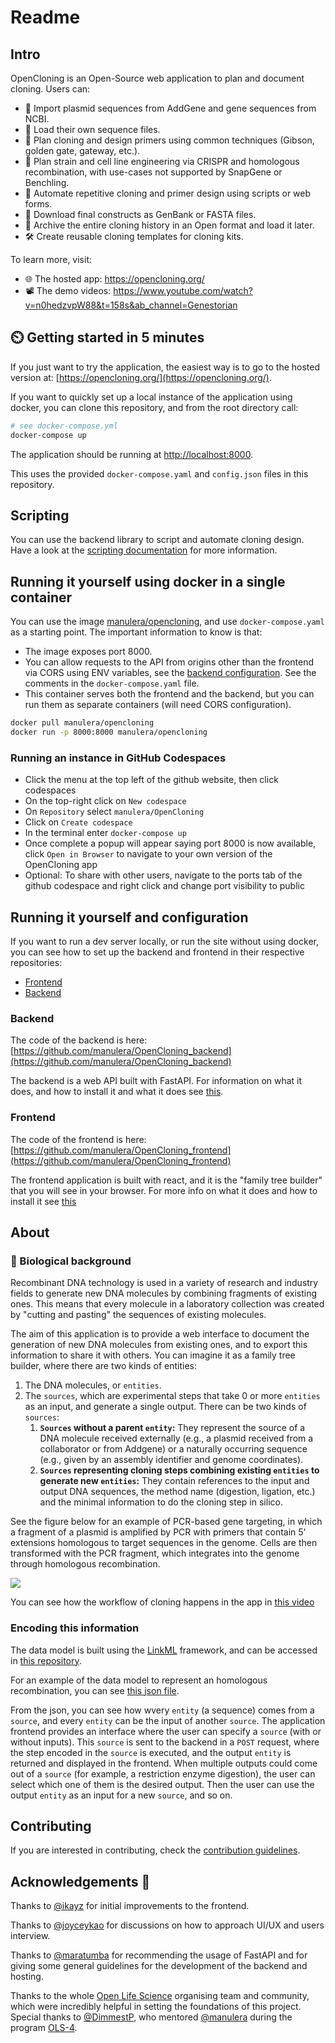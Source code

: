 # Readme

## Intro


OpenCloning is an Open-Source web application to plan and document cloning. Users can:

* 📡 Import plasmid sequences from AddGene and gene sequences from NCBI.
* 📁 Load their own sequence files.
* 🧬 Plan cloning and design primers using common techniques (Gibson, golden gate, gateway, etc.).
* 🦠 Plan strain and cell line engineering via CRISPR and homologous recombination, with use-cases not supported by SnapGene or Benchling.
* 🤖 Automate repetitive cloning and primer design using scripts or web forms.
* 💾 Download final constructs as GenBank or FASTA files.
* 📜 Archive the entire cloning history in an Open format and load it later.
* 🛠️ Create reusable cloning templates for cloning kits.

To learn more, visit:
* 🌐 The hosted app: https://opencloning.org/
* 📽️ The demo videos: https://www.youtube.com/watch?v=n0hedzvpW88&t=158s&ab_channel=Genestorian


## :timer_clock: Getting started in 5 minutes

If you just want to try the application, the easiest way is to go to the hosted version at: [https://opencloning.org/](https://opencloning.org/).

If you want to quickly set up a local instance of the application using docker, you can clone this repository, and from the root directory call:

```bash
# see docker-compose.yml
docker-compose up
```

The application should be running at [http://localhost:8000](http://localhost:8000).

This uses the provided `docker-compose.yaml` and `config.json` files in this repository.

## Scripting

You can use the backend library to script and automate cloning design. Have a look at the [scripting documentation](https://github.com/manulera/OpenCloning_backend/tree/master/examples/scripting) for more information.

## Running it yourself using docker in a single container

You can use the image [manulera/opencloning](https://hub.docker.com/r/manulera/opencloning), and use `docker-compose.yaml` as a starting point. The important information to know is that:

* The image exposes port 8000.
* You can allow requests to the API from origins other than the frontend via CORS using ENV variables, see the [backend configuration](https://github.com/manulera/OpenCloning_backend#connecting-to-the-frontend). See the comments in the `docker-compose.yaml` file.
* This container serves both the frontend and the backend, but you can run them as separate containers (will need CORS configuration).

```bash
docker pull manulera/opencloning
docker run -p 8000:8000 manulera/opencloning
```

### Running an instance in GitHub Codespaces

* Click the menu at the top left of the github website, then click codespaces
* On the top-right click on `New codespace`
* On `Repository` select `manulera/OpenCloning`
* Click on `Create codespace`
* In the terminal enter `docker-compose up`
* Once complete a popup will appear saying port 8000 is now available, click `Open in Browser` to navigate to your own version of the OpenCloning app
* Optional: To share with other users, navigate to the ports tab of the github codespace and right click and change port visibility to public


## Running it yourself and configuration

If you want to run a dev server locally, or run the site without using docker, you can see how to set up the backend and frontend in their respective repositories:

* [Frontend](https://github.com/manulera/OpenCloning_frontend)
* [Backend](https://github.com/manulera/OpenCloning_backend)

### Backend

The code of the backend is here: [https://github.com/manulera/OpenCloning_backend](https://github.com/manulera/OpenCloning_backend)

The backend is a web API built with FastAPI. For information on what it does, and how to install it and what it does see [this](https://github.com/manulera/OpenCloning_backend).

### Frontend

The code of the frontend is here: [https://github.com/manulera/OpenCloning_frontend](https://github.com/manulera/OpenCloning_frontend)

The frontend application is built with react, and it is the "family tree builder" that you will see in your browser. For more info on what it does and how to install it see [this](https://github.com/manulera/OpenCloning_frontend)

## About

### :dna: Biological background

Recombinant DNA technology is used in a variety of research and industry fields to generate new DNA molecules by combining fragments of existing ones. This means that every molecule in a laboratory collection was created by "cutting and pasting" the sequences of existing molecules.

The aim of this application is to provide a web interface to document the generation of new DNA molecules from existing ones, and to export this information to share it with others. You can imagine it as a family tree builder, where there are two kinds of entities:

1. The DNA molecules, or `entities`.
2. The `sources`, which are experimental steps that take 0 or more `entities` as an input, and generate a single output. There can be two kinds of `sources`:
	1.	**`Sources` without a parent `entity`:** They represent the source of a DNA molecule received externally (e.g., a plasmid received from a collaborator or from Addgene) or a naturally occurring sequence (e.g., given by an assembly identifier and genome coordinates).
	2. **`Sources` representing cloning steps combining existing `entities` to generate new `entities`:** They contain references to the input and output DNA sequences, the method name (digestion, ligation, etc.) and the minimal information to do the cloning step in silico.

See the figure below for an example of PCR-based gene targeting, in which a fragment of a plasmid is amplified by PCR with primers that contain 5' extensions homologous to target sequences in the genome. Cells are then transformed with the PCR fragment, which integrates into the genome through homologous recombination.

![](cloning.drawio.svg)

You can see how the workflow of cloning happens in the app in [this video](https://www.youtube.com/watch?v=n0hedzvpW88&ab_channel=Genestorian)

### Encoding this information

The data model is built using the [LinkML](https://linkml.io/) framework, and can be accessed in [this repository](https://github.com/OpenCloning/OpenCloning_LinkML).

For an example of the data model to represent an homologous recombination, you can see [this json file](https://github.com/manulera/OpenCloning_frontend/blob/master/public/examples/homologous_recombination.json).

From the json, you can see how wvery `entity` (a sequence) comes from a `source`, and every `entity` can be the input of another `source`. The application frontend provides an interface where the user can specify a `source` (with or without inputs). This `source` is sent to the backend in a `POST` request, where the step encoded in the `source` is executed, and the output `entity` is returned and displayed in the frontend. When multiple outputs could come out of a `source` (for example, a restriction enzyme digestion), the user can select which one of them is the desired output. Then the user can use the output `entity` as an input for a new `source`, and so on.

## Contributing

If you are interested in contributing, check the [contribution guidelines](CONTRIBUTING.md).

## Acknowledgements :pray:

Thanks to [@ikayz](https://github.com/ikayz) for initial improvements to the frontend.

Thanks to [@joyceykao](https://github.com/joyceykao) for discussions on how to approach UI/UX and users interview.

Thanks to [@maratumba](https://github.com/maratumba) for recommending the usage of FastAPI and for giving some general guidelines for the development of the backend and hosting.

Thanks to the whole [Open Life Science](https://openlifesci.org/) organising team and community, which were incredibly helpful in setting the foundations of this project. Special thanks to [@DimmestP](https://github.com/DimmestP), who mentored [@manulera](https://github.com/DimmestP) during the program [OLS-4](https://openlifesci.org/ols-4).
